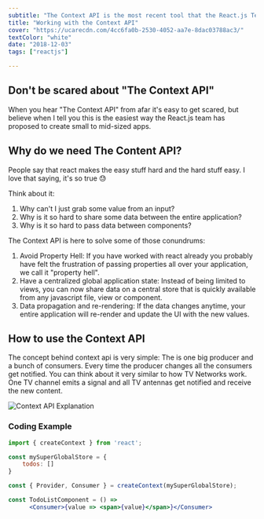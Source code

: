 ```yaml
---
subtitle: "The Context API is the most recent tool that the React.js Team has made available to handle your application data flow. It is the perfect companion for building small to mid-sized applications"
title: "Working with the Context API"
cover: "https://ucarecdn.com/4cc6fa0b-2530-4052-aa7e-8dac03788ac3/"
textColor: "white"
date: "2018-12-03"
tags: ["reactjs"]

---
```


## Don't be scared about "The Context API"

When you hear "The Context API" from afar it's easy to get scared, but believe when I tell you this is the easiest way the React.js team has proposed to create small to mid-sized apps.

## Why do we need The Content API?

People say that react makes the easy stuff hard and the hard stuff easy. I love that saying, it's so true :sweat: 

Think about it:

1. Why can't I just grab some value from an input?
2. Why is it so hard to share some data between the entire application?
3. Why is it so hard to pass data between components?

The Context API is here to solve some of those conundrums:

1. Avoid Property Hell: If you have worked with react already you probably have felt the frustration of passing properties all over your application, we call it "property hell". 
2. Have a centralized global application state: Instead of being limited to views, you can now share data on a central store that is quickly available from any javascript file, view or component.
3. Data propagation and re-rendering: If the data changes anytime, your entire application will re-render and update the UI with the new values.

## How to use the Context API

The concept behind context api is very simple: The is one big producer and a bunch of consumers. Every time the producer changes all the consumers get notified. You can think about it very similar to how TV Networks work. One TV channel emits a signal and all TV antennas get notified and receive the new content.

![Context API Explanation](https://ucarecdn.com/72fe5361-5b2a-460f-8c2a-2d376616abf6/)

### Coding Example

```jsx
import { createContext } from 'react';

const mySuperGlobalStore = {
	todos: []
}

const { Provider, Consumer } = createContext(mySuperGlobalStore);

const TodoListComponent = () => 
      <Consumer>{value => <span>{value}</span>}</Consumer>
```


<!--stackedit_data:
eyJoaXN0b3J5IjpbMjQ2MDc3NDQ2LDEwNTk5ODA2NiwxNTcxMD
g0MjY3LC0yMzM3MTAwNTFdfQ==
-->